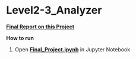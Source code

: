# Level2-3_Analyzer
[**Final Report on this Project**](Final_Report.pdf)

**How to run**
1. Open [**Final_Project.ipynb**](Final_Project.ipynb) in Jupyter Notebook
